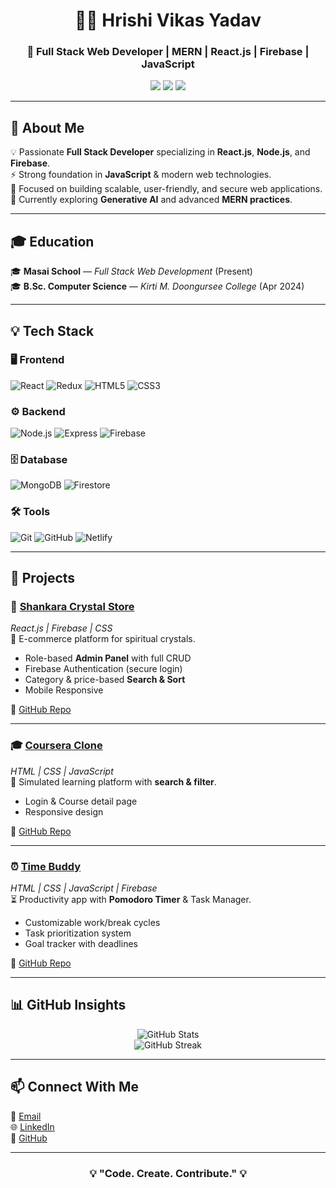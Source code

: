 <h1 align="center">👨‍💻 Hrishi Vikas Yadav</h1>
<h3 align="center">🚀 Full Stack Web Developer | MERN | React.js | Firebase | JavaScript</h3>

<p align="center">
  <a href="mailto:rishiyadav2108@gmail.com"><img src="https://img.shields.io/badge/-Email-red?style=for-the-badge&logo=gmail&logoColor=white"></a>
  <a href="https://www.linkedin.com/in/hrishi-yadav-912096340"><img src="https://img.shields.io/badge/-LinkedIn-blue?style=for-the-badge&logo=linkedin&logoColor=white"></a>
  <a href="https://github.com/hrishi2108"><img src="https://img.shields.io/badge/-GitHub-black?style=for-the-badge&logo=github&logoColor=white"></a>
</p>

---

## 🧾 About Me  
💡 Passionate **Full Stack Developer** specializing in **React.js**, **Node.js**, and **Firebase**.  
⚡ Strong foundation in **JavaScript** & modern web technologies.  
🎯 Focused on building scalable, user-friendly, and secure web applications.  
🌱 Currently exploring **Generative AI** and advanced **MERN practices**.  

---

## 🎓 Education  
🎓 **Masai School** — *Full Stack Web Development* (Present)  
🎓 **B.Sc. Computer Science** — *Kirti M. Doongursee College* (Apr 2024)  

---

## 💡 Tech Stack  

### 🖥️ Frontend  
![React](https://img.shields.io/badge/-React-61DBFB?style=flat&logo=react&logoColor=white) 
![Redux](https://img.shields.io/badge/-Redux-764ABC?style=flat&logo=redux&logoColor=white) 
![HTML5](https://img.shields.io/badge/-HTML5-E34F26?style=flat&logo=html5&logoColor=white) 
![CSS3](https://img.shields.io/badge/-CSS3-1572B6?style=flat&logo=css3&logoColor=white)  

### ⚙️ Backend  
![Node.js](https://img.shields.io/badge/-Node.js-339933?style=flat&logo=node.js&logoColor=white) 
![Express](https://img.shields.io/badge/-Express.js-black?style=flat&logo=express&logoColor=white) 
![Firebase](https://img.shields.io/badge/-Firebase-FFCA28?style=flat&logo=firebase&logoColor=black)  

### 🗄️ Database  
![MongoDB](https://img.shields.io/badge/-MongoDB-47A248?style=flat&logo=mongodb&logoColor=white) 
![Firestore](https://img.shields.io/badge/-Firestore-FFA611?style=flat&logo=firebase&logoColor=white)  

### 🛠️ Tools  
![Git](https://img.shields.io/badge/-Git-F05032?style=flat&logo=git&logoColor=white) 
![GitHub](https://img.shields.io/badge/-GitHub-181717?style=flat&logo=github&logoColor=white) 
![Netlify](https://img.shields.io/badge/-Netlify-00C7B7?style=flat&logo=netlify&logoColor=white)  

---

## 🚀 Projects  

### 🔮 [Shankara Crystal Store](https://shiny-lollipop-26ff8a.netlify.app/)  
*React.js | Firebase | CSS*  
🛒 E-commerce platform for spiritual crystals.  
- Role-based **Admin Panel** with full CRUD  
- Firebase Authentication (secure login)  
- Category & price-based **Search & Sort**  
- Mobile Responsive  

🔗 [GitHub Repo](https://github.com/hrishi2108/Crystal_store.git)  

---

### 🎓 [Coursera Clone](https://roaring-paprenjak-7e24e2.netlify.app)  
*HTML | CSS | JavaScript*  
🎥 Simulated learning platform with **search & filter**.  
- Login & Course detail page  
- Responsive design  

🔗 [GitHub Repo](https://github.com/hrishi2108/B43_WEB_019_The-Stylists.git)  

---

### ⏰ [Time Buddy](https://fanciful-elf-ed4c09.netlify.app)  
*HTML | CSS | JavaScript | Firebase*  
⏳ Productivity app with **Pomodoro Timer** & Task Manager.  
- Customizable work/break cycles  
- Task prioritization system  
- Goal tracker with deadlines  

🔗 [GitHub Repo](https://github.com/Dheerajmlk/Frontend-fanatics.git)  

---

## 📊 GitHub Insights  

<p align="center">
  <img src="https://github-readme-stats.vercel.app/api?username=hrishi2108&show_icons=true&theme=tokyonight" alt="GitHub Stats" />
  <br/>
  <img src="https://github-readme-streak-stats.herokuapp.com/?user=hrishi2108&theme=tokyonight" alt="GitHub Streak" />
</p>

---

## 📫 Connect With Me  
📧 [Email](mailto:rishiyadav2108@gmail.com)  
🌐 [LinkedIn](https://www.linkedin.com/in/hrishi-yadav-912096340)  
🐙 [GitHub](https://github.com/hrishi2108)  

---

<h3 align="center">💡 "Code. Create. Contribute." 💡</h3>

